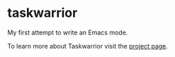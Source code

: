 # taskwarrior

My first attempt to write an Emacs mode.

To learn more about Taskwarrior visit the
[project page](http://taskwarrior.org/).
